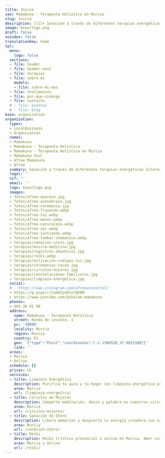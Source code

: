 ```yaml
---
title: Inicio
seo: Mamakuna - Terapeuta Holística en Murcia
slug: inicio
description: llll➤ Sanación a través de diferentes terapias energéticas alternativas ✅ por Afree.
image: base/logo.png
draft: false
noindex: false
translationKey: home
tpl:
  menu:
    logo: false
  sections:
  - file: header
  - file: header-next
  - file: terapias
  - file: sobre-mi
    modals:
    - file: sobre-mi-mas
  - file: testimonios
  - file: por-que-conmigo
  - file: contacto
  # - file: eventos
  # - file: blog
base: organization
organization:
  types:
  - LocalBusiness
  - Organization
  names:
  - Mamakuna
  - Mamakuna - Terapeuta Holística
  - Mamakuna - Terapeuta Holística en Murcia
  - Mamakuna Soul
  - Afree Mamakuna
  - Afree
  summary: Sanación a través de diferentes terapias energéticas alternativas
  legal: ''
  nif: ''
  email: ''
  logo: base/logo.png
  images:
  - fotos/afree-aparece.jpg
  - fotos/afree-autoabrazo.jpg
  - fotos/afree-ceremonia.jpg
  - fotos/afree-fluyendo.webp
  - fotos/afree-luz.webp
  - fotos/afree-manos.webp
  - fotos/afree-naturaleza.webp
  - fotos/afree-ser.webp
  - fotos/afree-sintiendo.webp
  - fotos/afree-tambor-chamanico.webp
  - terapias/sanacion-utero.jpg
  - terapias/musica-medicina.jpg
  - terapias/registros-akashicos.jpg
  - terapias/reiki.webp
  - terapias/activacion-codigos-luz.jpg
  - terapias/ceremonias-cacao.jpg
  - terapias/circulos-mujeres.jpg
  - terapias/constelaciones-familiares.jpg
  - terapias/limpieza-energetica.jpg
  social:
  # - https://www.instagram.com/afreeancestral/
  - https://g.page/r/Cem6Zye01vC0EBM
  - https://www.youtube.com/@shalom.mamakuna
  phones:
  - 605 38 01 98
  address:
    name: Mamakuna - Terapeuta Holística
    street: Ronda de Levante, 1
    pc: '30008'
    locality: Murcia
    region: Murcia
    country: ES
    geo: '{"type":"Point","coordinates":[-1.1306520,37.9922180]}'
    link: ''
  areas:
  - Murcia
  - Online
  schedule: []
  prices: €€
  services:
  - title: Limpieza Energética
    description: Purifica tu aura y tu hogar con limpieza energética presencial u online en Murcia. Péndulo hebreo, chamanismo y guía de autocuidado.
    area: Murcia
    url: /limpieza-energetica/
  - title: Círculos de Mujeres
    description: Comparte meditación, danza y palabra en nuestros círculos de mujeres en Murcia. Recupera hermandad femenina en un espacio seguro.
    area: Murcia
    url: /circulos-mujeres/
  - title: Sanación de Útero
    description: Libera memorias y despierta tu energía creadora con sanación y bendición uterina en Murcia. Masaje, conexión divina y placer femenino.
    area: Murcia
    url: /sanacion-utero/
  - title: Reiki
    description: Reiki Crístico presencial u online en Murcia. Amor incondicional que alinea tus chakras y eleva tu energía.
    area: Murcia y Online
    url: /reiki/
---
```

